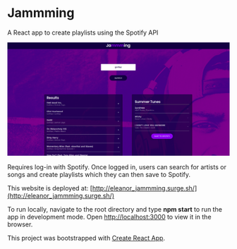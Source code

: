 # Jammming

A React app to create playlists using the Spotify API

![Jammming Screenshot](/jammming.png)

Requires log-in with Spotify. Once logged in, users can search for artists or songs and create playlists which they can then save to Spotify.

This website is deployed at: [http://eleanor_jammming.surge.sh/](http://eleanor_jammming.surge.sh/)

To run locally, navigate to the root directory and type **npm start** to run the app in development mode. Open [http://localhost:3000](http://localhost:3000) to view it in the browser.

This project was bootstrapped with [Create React App](https://github.com/facebook/create-react-app).
